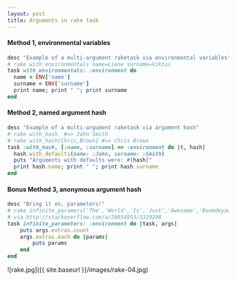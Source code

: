 ```yaml
---
layout: post
title: Arguments in rake task
---
```

#### Method 1, environmental variables
```ruby 
desc "Example of a multi-argument raketask via environmental variables"
# rake with_environmentals name=Liene surname=Viktus 
task with_environmentals: :environment do
  name = ENV['name']
  surname = ENV['surname']
  print name; print " "; print surname
end
```

#### Method 2, named argument hash
```ruby
desc "Example of a multi-argument raketask via argument hash"
# rake with_hash  #=> John Smith
# rake with_hash[Chris,Brown] #=> Chris Brown
task :with_hash, [:name, :surname] => :environment do |t, hash|
  hash.with_defaults(name: :John, surname: :Smith)
  puts "Arguments with defaults were: #{hash}"
  print hash.name; print " "; print hash.surname
end
```

#### Bonus Method 3, anonymous argument hash
```ruby
desc "Bring it on, parameters!"
# rake infinite_paramers['The','World','Is','Just','Awesome','Boomdeyada']
# via http://stackoverflow.com/a/28654953/3319298
task infinite_parameters: :environment do |task, args| 
    puts args.extras.count
    args.extras.each do |params|
        puts params
    end         
end
```

![rake.jpg]({{ site.baseurl }}/images/rake-04.jpg)
